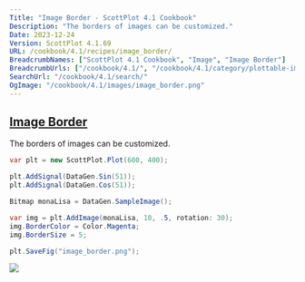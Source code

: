 ```yaml
---
Title: "Image Border - ScottPlot 4.1 Cookbook"
Description: "The borders of images can be customized."
Date: 2023-12-24
Version: ScottPlot 4.1.69
URL: /cookbook/4.1/recipes/image_border/
BreadcrumbNames: ["ScottPlot 4.1 Cookbook", "Image", "Image Border"]
BreadcrumbUrls: ["/cookbook/4.1/", "/cookbook/4.1/category/plottable-image", "/cookbook/4.1/recipes/image_border/"]
SearchUrl: "/cookbook/4.1/search/"
OgImage: "/cookbook/4.1/images/image_border.png"
---
```


<h2><a id='image-border' href='/cookbook/4.1/recipes/image_border/'>Image Border</a></h2>

The borders of images can be customized.

```cs
var plt = new ScottPlot.Plot(600, 400);

plt.AddSignal(DataGen.Sin(51));
plt.AddSignal(DataGen.Cos(51));

Bitmap monaLisa = DataGen.SampleImage();

var img = plt.AddImage(monaLisa, 10, .5, rotation: 30);
img.BorderColor = Color.Magenta;
img.BorderSize = 5;

plt.SaveFig("image_border.png");
```

<img src='../../images/image_border.png' class='d-block mx-auto my-5' />


